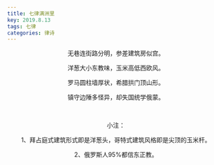```yaml
---
title: 七律满洲里
key: 2019.8.13
tags: 七律
categories: 律诗
---
```


<p align="center">无巷连街路分明，参差建筑房似宫。
</p>
<p align="center">洋葱大小东教味，玉米高低西欧风。
</p>
<p align="center">罗马圆柱墙厚状，希腊拱门顶山形。
</p>
<p align="center">镇守边陲多怪异，却失国统学俄蒙。
</p>
<p align="center"></br>
</p>
<p align="center">小注：
</p>
<p align="center">1、拜占庭式建筑形式即是洋葱头，哥特式建筑风格即是尖顶的玉米杆。
</p>
<p align="center">2、俄罗斯人95%都信东正教。
</p>
<p align="center"></br>
</p>
